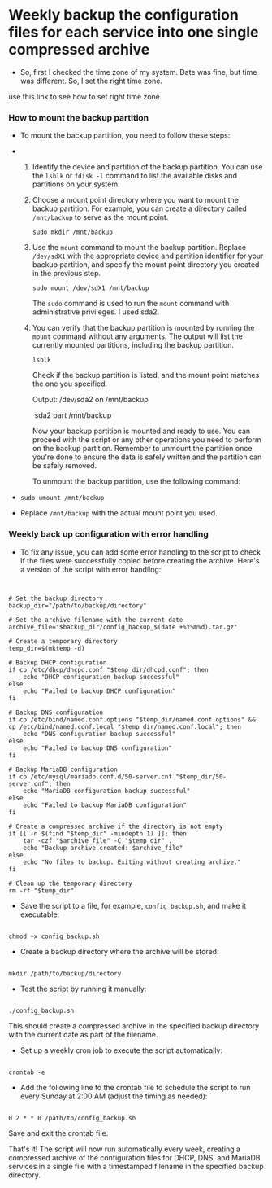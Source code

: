 # Weekly backup the configuration files for each service into one single compressed archive

- So, first I checked the time zone of my system. Date was fine, but time was different. So, I set the right time zone.

[](https://www.serverlab.ca/tutorials/linux/administration-linux/how-to-check-and-set-timezone-in-ubuntu-20-04/)use this link to see how to set right time zone.





### How to mount the backup partition



- To mount the backup partition, you need to follow these steps:

- 1. Identify the device and partition of the backup partition. You can use the `lsblk` or `fdisk -l` command to list the available disks and partitions on your system.

  2. Choose a mount point directory where you want to mount the backup partition. For example, you can create a directory called `/mnt/backup` to serve as the mount point.

     ```
     sudo mkdir /mnt/backup
     ```

  3. Use the `mount` command to mount the backup partition. Replace `/dev/sdX1` with the appropriate device and partition identifier for your backup partition, and specify the mount point directory you created in the previous step.

     ```
     sudo mount /dev/sdX1 /mnt/backup
     ```

     The `sudo` command is used to run the `mount` command with administrative privileges. I used sda2.

  4. You can verify that the backup partition is mounted by running the `mount` command without any arguments. The output will list the currently mounted partitions, including the backup partition.

     ```
     lsblk
     ```

     Check if the backup partition is listed, and the mount point matches the one you specified.

      Output:    /dev/sda2 on /mnt/backup

     ​                  sda2             part  /mnt/backup

     Now your backup partition is mounted and ready to use. You can proceed with the script or any other operations you need to perform on the backup partition. Remember to unmount the partition once you're done to ensure the data is safely written and the partition can be safely removed. 

     To unmount the backup partition, use the following command:

- ```
  sudo umount /mnt/backup
  ```

- Replace `/mnt/backup` with the actual mount point you used.

### Weekly back up configuration with error handling



- To fix any issue, you can add some error handling to the script to check if the files were successfully copied before creating the archive. Here's a version of the script with error handling:


```


# Set the backup directory
backup_dir="/path/to/backup/directory"

# Set the archive filename with the current date
archive_file="$backup_dir/config_backup_$(date +%Y%m%d).tar.gz"

# Create a temporary directory
temp_dir=$(mktemp -d)

# Backup DHCP configuration
if cp /etc/dhcp/dhcpd.conf "$temp_dir/dhcpd.conf"; then
    echo "DHCP configuration backup successful"
else
    echo "Failed to backup DHCP configuration"
fi

# Backup DNS configuration
if cp /etc/bind/named.conf.options "$temp_dir/named.conf.options" && cp /etc/bind/named.conf.local "$temp_dir/named.conf.local"; then
    echo "DNS configuration backup successful"
else
    echo "Failed to backup DNS configuration"
fi

# Backup MariaDB configuration
if cp /etc/mysql/mariadb.conf.d/50-server.cnf "$temp_dir/50-server.cnf"; then
    echo "MariaDB configuration backup successful"
else
    echo "Failed to backup MariaDB configuration"
fi

# Create a compressed archive if the directory is not empty
if [[ -n $(find "$temp_dir" -mindepth 1) ]]; then
    tar -czf "$archive_file" -C "$temp_dir" .
    echo "Backup archive created: $archive_file"
else
    echo "No files to backup. Exiting without creating archive."
fi

# Clean up the temporary directory
rm -rf "$temp_dir"
```

- Save the script to a file, for example, `config_backup.sh`, and make it executable:


```

chmod +x config_backup.sh
```

- Create a backup directory where the archive will be stored:


```

mkdir /path/to/backup/directory
```

- Test the script by running it manually:


```

./config_backup.sh
```

This should create a compressed archive in the specified backup directory with the current date as part of the filename.

- Set up a weekly cron job to execute the script automatically:


```

crontab -e
```

- Add the following line to the crontab file to schedule the script to run every Sunday at 2:00 AM (adjust the timing as needed):

```

0 2 * * 0 /path/to/config_backup.sh
```

Save and exit the crontab file.

That's it! The script will now run automatically every week, creating a compressed archive of the configuration files for DHCP, DNS, and MariaDB services in a single file with a timestamped filename in the specified backup directory.








